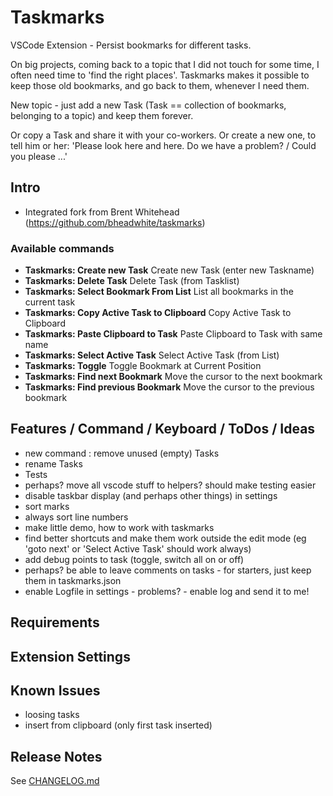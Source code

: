 # Taskmarks

VSCode Extension - Persist bookmarks for different tasks.

On big projects, coming back to a topic that I did not touch for some time, I often need time to 'find the right places'. Taskmarks makes it possible to keep those old bookmarks, and go back to them, whenever I need them.

New topic - just add a new Task (Task == collection of bookmarks, belonging to a topic) and keep them forever.

Or copy a Task and share it with your co-workers. Or create a new one, to tell him or her: 'Please look here and here. Do we have a problem? / Could you please ...'

## Intro

- Integrated fork from Brent Whitehead (https://github.com/bheadwhite/taskmarks)

### Available commands

- **Taskmarks: Create new Task** Create new Task (enter new Taskname)
- **Taskmarks: Delete Task** Delete Task (from Tasklist)
- **Taskmarks: Select Bookmark From List** List all bookmarks in the current task
- **Taskmarks: Copy Active Task to Clipboard** Copy Active Task to Clipboard
- **Taskmarks: Paste Clipboard to Task** Paste Clipboard to Task with same name
- **Taskmarks: Select Active Task** Select Active Task (from List)
- **Taskmarks: Toggle** Toggle Bookmark at Current Position
- **Taskmarks: Find next Bookmark** Move the cursor to the next bookmark
- **Taskmarks: Find previous Bookmark** Move the cursor to the previous bookmark

## Features / Command / Keyboard / ToDos / Ideas

- new command : remove unused (empty) Tasks
- rename Tasks
- Tests
- perhaps? move all vscode stuff to helpers? should make testing easier
- disable taskbar display (and perhaps other things) in settings
- sort marks
- always sort line numbers
- make little demo, how to work with taskmarks
- find better shortcuts and make them work outside the edit mode (eg 'goto next' or 'Select Active Task' should work always)
- add debug points to task (toggle, switch all on or off)
- perhaps? be able to leave comments on tasks - for starters, just keep them in taskmarks.json
- enable Logfile in settings - problems? - enable log and send it to me!

## Requirements

## Extension Settings

## Known Issues

- loosing tasks
- insert from clipboard (only first task inserted)

## Release Notes

See [CHANGELOG.md](https://github.com/norbertK/taskmarks/blob/master/CHANGELOG.md)
